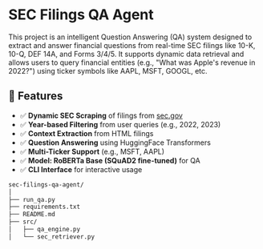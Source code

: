 # SEC Filings QA Agent

This project is an intelligent Question Answering (QA) system designed to extract and answer financial questions from real-time SEC filings like 10-K, 10-Q, DEF 14A, and Forms 3/4/5. It supports dynamic data retrieval and allows users to query financial entities (e.g., "What was Apple's revenue in 2022?") using ticker symbols like AAPL, MSFT, GOOGL, etc.

## 📌 Features

- ✅ **Dynamic SEC Scraping** of filings from [sec.gov](https://www.sec.gov)
- ✅ **Year-based Filtering** from user queries (e.g., 2022, 2023)
- ✅ **Context Extraction** from HTML filings
- ✅ **Question Answering** using HuggingFace Transformers
- ✅ **Multi-Ticker Support** (e.g., MSFT, AAPL)
- ✅ **Model: RoBERTa Base (SQuAD2 fine-tuned)** for QA
- ✅ **CLI Interface** for interactive usage



```bash
sec-filings-qa-agent/
│
├── run_qa.py              
├── requirements.txt        
├── README.md               
├── src/
│   ├── qa_engine.py        
│   └── sec_retriever.py  

